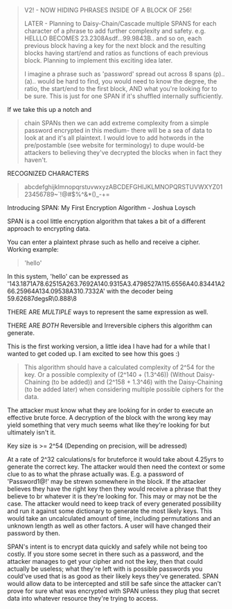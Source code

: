 
> V2! - NOW HIDING PHRASES INSIDE OF A BLOCK OF 256!
>
> LATER - Planning to Daisy-Chain/Cascade multiple SPANS for each character of a phrase to add further complexity and safety. e.g. HELLLO BECOMES 23.2308Asdf...99.9843B.. and so on, each previous block having a key for the next block and the resulting blocks having start/end and ratios as functions of
> each previous block. Planning to implement this exciting idea later.
>
> I imagine a phrase such as 'password' spread out across 8 spans (p)..(a).. would be hard to find, you would need to know the degree, the ratio, the start/end to the first block, AND what you're looking for to be sure. This is just for one SPAN if it's shuffled internally sufficiently.

If we take this up a notch and
> chain SPANs then we can add extreme complexity from a simple password encrypted in this medium- there will be a sea of data to look at and it's all plaintext. I would love to add hotwords in the pre/postamble (see website for terminology) to dupe would-be attackers to believing they've decrypted the blocks
> when in fact they haven't.


RECOGNIZED CHARACTERS
> abcdefghijklmnopqrstuvwxyzABCDEFGHIJKLMNOPQRSTUVWXYZ0123456789~`!@#$%^&*()_-+=



Introducing SPAN: My First Encryption Algorithm - Joshua Loysch

SPAN is a cool little encryption algorithm that takes a bit of a different approach to encrypting data. 

You can enter a plaintext phrase such as hello and receive a cipher. Working example:

> 'hello'

In this system, 'hello' can be expressed as '143.1871A78.62515A263.7692A140.9315A3.4798527A115.6556A40.83441A266.25964A134.09538A310.7332A' with the decoder being 59.62687degsR\\0.888\\8

THERE ARE *MULTIPLE* ways to represent the same expression as well.

THERE ARE *BOTH* Reversible and Irreversible ciphers this algorithm can generate.

This is the first working version, a little idea I have had for a while that I wanted to get coded up. I am excited to see how this goes :)

> This algorithm should have a calculated complexity of 2^54 for the key. Or a possible complexity of (2^140 + (1.3^46)) (Without Daisy-Chaining (to be added)) and (2^158 + 1.3^46) with the Daisy-Chaining (to be added later) when considering multiple possible ciphers for the data.

The attacker must know what they are looking for in order to execute an effective brute force. A decryption of the block with the wrong key may yield something that very much seems what like they're looking for but ultimately isn't it.

Key size is >= 2^54 (Depending on precision, will be adressed)

At a rate of 2^32 calculations/s for bruteforce it would take about 4.25yrs to generate the correct key. The attacker would then need the context or some clue to as to what the phrase actually was. E.g. a password of 'Password1@!' may be strewn somewhere in the block. If the attacker believes they have the right key
then they would receive a phrase that they believe to br whatever it is they're looking for. This may or may not be the case. The attacker would need to keep track of every generated possibility and run it against some dictionary to generate the most likely keys. This would take an uncalculated amount of time, including permutations and an unknown length as well as other factors. A user will have changed their password by then.

SPAN's intent is to encrypt data quickly and safely while not being too costly. If you store some secret in there such as a password, and the attacker manages to get your cipher and not the key, then that could actually be useless; what they're left with is possible passwords you could've used that is as good as their likely keys they've generated. SPAN would allow data to be intercepted and still be safe since the attacker can't prove for sure what was encrypted with SPAN unless they plug that secret data into whatever resource they're trying to access.
